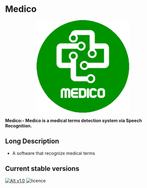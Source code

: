 # Medico
<p align="center">
  <img width="300" height="300" src="/img/medico_round.png">
</p>

**Medico:- Medico is a medical terms detection system via Speech Recognition.**

## Long Description
* A software that recognize medical terms
## Current stable versions
[![Alt v1.0](https://img.shields.io/badge/release--1.0-ok-green.svg)](https://github.com/pranayteaches/Speech_recognition/releases/tag/1.0)  ![licence](https://img.shields.io/github/license/mashape/apistatus.svg)

